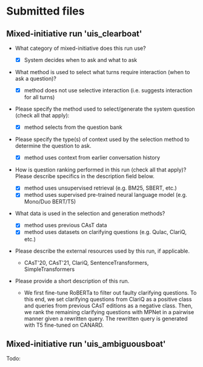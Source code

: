 # Submitted files

## Mixed-initiative run 'uis_clearboat'

  * What category of mixed-initiative does this run use?
    - [x] System decides when to ask and what to ask
  
  * What method is used to select what turns require interaction (when to ask a question)?
    - [x] method does not use selective interaction (i.e. suggests interaction for all turns)
  
  * Please specify the method used to select/generate the system question (check all that apply):
    - [x] method selects from the question bank
  
  * Please specify the type(s) of context used by the selection method to determine the question to ask.
    - [x] method uses context from earlier conversation history 
  
  * How is question ranking performed in this run (check all that apply)? Please describe specifics in the description field below.
    - [x] method uses unsupervised retrieval (e.g. BM25, SBERT, etc.)
    - [x] method uses supervised pre-trained neural language model (e.g. Mono/Duo BERT/T5)
  
  * What data is used in the selection and generation methods?
    - [x] method uses previous CAsT data
    - [x] method uses datasets on clarifying questions (e.g. Qulac, ClariQ, etc.)
  
  * Please describe the external resources used by this run, if applicable.
    - CAsT'20, CAsT'21, ClariQ, SentenceTransformers, SimpleTransformers
  
  * Please provide a short description of this run.
    - We first fine-tune RoBERTa to filter out faulty clarifying questions. To this end, we set clarifying questions from ClariQ as a positive class and queries from previous CAsT editions as a negative class. Then, we rank the remaining clarifying questions with MPNet in a pairwise manner given a rewritten query. The rewritten query is generated with T5 fine-tuned on CANARD.

## Mixed-initiative run 'uis_ambiguousboat'
Todo: 

